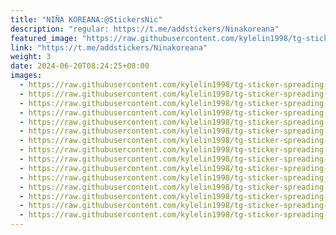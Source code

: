 ```yaml
---
title: "NIÑA KOREANA:@StickersNic"
description: "regular: https://t.me/addstickers/Ninakoreana"
featured_image: "https://raw.githubusercontent.com/kylelin1998/tg-sticker-spreading-worldwide-images/main/img/7973ceec-9a3b-4689-bd4a-a0babe969f6d.jpg"
link: "https://t.me/addstickers/Ninakoreana"
weight: 3
date: 2024-06-20T08:24:25+08:00
images:
  - https://raw.githubusercontent.com/kylelin1998/tg-sticker-spreading-worldwide-images/main/img/7973ceec-9a3b-4689-bd4a-a0babe969f6d.jpg
  - https://raw.githubusercontent.com/kylelin1998/tg-sticker-spreading-worldwide-images/main/img/391695b0-1290-42a2-929d-7da0ff1a53bf.jpg
  - https://raw.githubusercontent.com/kylelin1998/tg-sticker-spreading-worldwide-images/main/img/4ab61a30-62fd-49c6-a41c-6db0ae0c6c70.jpg
  - https://raw.githubusercontent.com/kylelin1998/tg-sticker-spreading-worldwide-images/main/img/3664ce3d-8a27-4ff7-86ef-9ad85234fc02.jpg
  - https://raw.githubusercontent.com/kylelin1998/tg-sticker-spreading-worldwide-images/main/img/a22bd1c5-4ec4-4872-87f3-420be9df5b2a.jpg
  - https://raw.githubusercontent.com/kylelin1998/tg-sticker-spreading-worldwide-images/main/img/54f518b4-841f-474c-96dc-b386c359e6fc.jpg
  - https://raw.githubusercontent.com/kylelin1998/tg-sticker-spreading-worldwide-images/main/img/d8f9cba4-9dc6-4afc-987c-fd915b04529d.jpg
  - https://raw.githubusercontent.com/kylelin1998/tg-sticker-spreading-worldwide-images/main/img/0adae213-fa6b-4f45-873d-9d310318f59f.jpg
  - https://raw.githubusercontent.com/kylelin1998/tg-sticker-spreading-worldwide-images/main/img/5a4e78f7-578b-48f4-a36f-63afa5d7c649.jpg
  - https://raw.githubusercontent.com/kylelin1998/tg-sticker-spreading-worldwide-images/main/img/148607ee-8250-4d16-8b7b-66dda361165d.jpg
  - https://raw.githubusercontent.com/kylelin1998/tg-sticker-spreading-worldwide-images/main/img/038bd6d1-6b76-47ec-9e0a-63084dfc8f85.jpg
  - https://raw.githubusercontent.com/kylelin1998/tg-sticker-spreading-worldwide-images/main/img/1e5665f6-02cc-45c3-b74b-5688d68db8fd.jpg
  - https://raw.githubusercontent.com/kylelin1998/tg-sticker-spreading-worldwide-images/main/img/32443189-fc70-4c68-8bbf-46b7997f1dd0.jpg
  - https://raw.githubusercontent.com/kylelin1998/tg-sticker-spreading-worldwide-images/main/img/1c49f376-2d71-482e-8a41-8f95f66f811c.jpg
  - https://raw.githubusercontent.com/kylelin1998/tg-sticker-spreading-worldwide-images/main/img/0b62c660-ed60-43a4-a6f9-daa57e5f1da0.jpg
---
```

